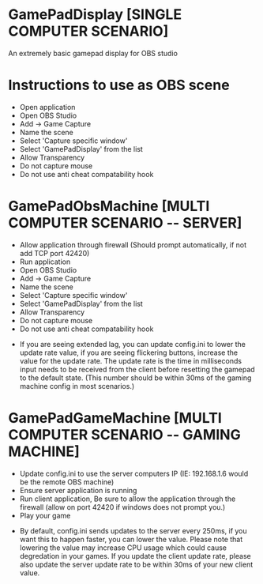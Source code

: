 # GamePadDisplay [SINGLE COMPUTER SCENARIO]
An extremely basic gamepad display for OBS studio

# Instructions to use as OBS scene

- Open application
- Open OBS Studio
- Add -> Game Capture
- Name the scene
- Select 'Capture specific window'
- Select 'GamePadDisplay' from the list
- Allow Transparency
- Do not capture mouse
- Do not use anti cheat compatability hook

# GamePadObsMachine [MULTI COMPUTER SCENARIO -- SERVER]

- Allow application through firewall (Should prompt automatically, if not add TCP port 42420)
- Run application
- Open OBS Studio
- Add -> Game Capture
- Name the scene
- Select 'Capture specific window'
- Select 'GamePadDisplay' from the list
- Allow Transparency
- Do not capture mouse
- Do not use anti cheat compatability hook

* If you are seeing extended lag, you can update config.ini to lower the update rate value, if you are seeing flickering buttons, increase the value for the update rate. The update rate is the time in milliseconds input needs to be received from the client before resetting the gamepad to the default state. (This number should be within 30ms of the gaming machine config in most scenarios.)

# GamePadGameMachine [MULTI COMPUTER SCENARIO -- GAMING MACHINE]

- Update config.ini to use the server computers IP (IE: 192.168.1.6 would be the remote OBS machine)
- Ensure server application is running
- Run client application, Be sure to allow the application through the firewall (allow on port 42420 if windows does not prompt you.)
- Play your game

* By default, config.ini sends updates to the server every 250ms, if you want this to happen faster, you can lower the value. Please note that lowering the value may increase CPU usage which could cause degredation in your games. If you update the client update rate, please also update the server update rate to be within 30ms of your new client value. 